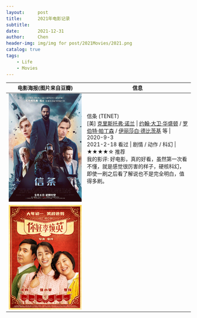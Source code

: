 ```yaml
---
layout:     post
title:      2021年电影记录 
subtitle:   
date:       2021-12-31
author:     Chen
header-img: img/img for post/2021Movies/2021.png
catalog: true
tags:
    - Life
    - Movies
---
```




| 电影海报(图片来自豆瓣)                                   | 信息                                                         |
| -------------------------------------------------------- | ------------------------------------------------------------ |
| <img src="/img/img for post/2021Movies/信条.webp">       | 信条 (TENET)<br>[美] [克里斯托弗·诺兰](https://movie.douban.com/celebrity/1054524/) \| [约翰·大卫·华盛顿](https://movie.douban.com/celebrity/1023042/) / [罗伯特·帕丁森](https://movie.douban.com/celebrity/1035656/) / [伊丽莎白·德比茨基](https://movie.douban.com/celebrity/1322172/) 等 \| 2020-9-3 <br>2021-2-18 看过 \| 剧情 / 动作 / 科幻 \| ★★★★☆ 推荐<br>我的影评: 好电影，真的好看，虽然第一次看不懂，就是感觉很厉害的样子，硬核科幻，即使一刷之后看了解说也不是完全明白，值得多刷。 |
| <img src="/img/img for post/2021Movies/你好李焕英.webp"> |                                                              |

